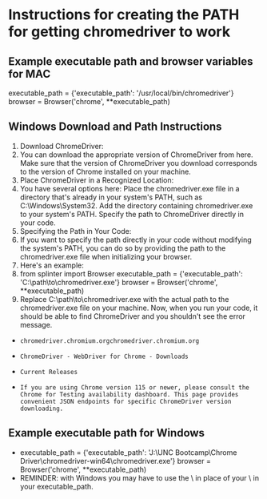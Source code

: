 # Instructions for creating the PATH for getting chromedriver to work

## Example executable path and browser variables for MAC

executable_path = {'executable_path': '/usr/local/bin/chromedriver'}
browser = Browser('chrome', **executable_path)

## Windows Download and Path Instructions

1. Download ChromeDriver:
2. You can download the appropriate version of ChromeDriver from here. Make sure that the version of ChromeDriver you download corresponds to the version of Chrome installed on your machine.
3. Place ChromeDriver in a Recognized Location:
4. You have several options here:
    Place the chromedriver.exe file in a directory that's already in your system's PATH, such as C:\Windows\System32.
    Add the directory containing chromedriver.exe to your system's PATH.
    Specify the path to ChromeDriver directly in your code.
5. Specifying the Path in Your Code:
6. If you want to specify the path directly in your code without modifying the system's PATH, you can do so by providing the path to the chromedriver.exe file when initializing your browser.
7. Here's an example:
8. from splinter import Browser executable_path = {'executable_path': 'C:\path\to\chromedriver.exe'} browser = Browser('chrome', **executable_path)
9. Replace C:\path\to\chromedriver.exe with the actual path to the chromedriver.exe file on your machine.
Now, when you run your code, it should be able to find ChromeDriver and you shouldn't see the error message.

*     chromedriver.chromium.orgchromedriver.chromium.org
*     ChromeDriver - WebDriver for Chrome - Downloads

*     Current Releases
*     If you are using Chrome version 115 or newer, please consult the Chrome for Testing availability dashboard. This page provides convenient JSON endpoints for specific ChromeDriver version downloading.
## Example executable path for Windows

* executable_path = {'executable_path': 'J:\UNC Bootcamp\Chrome Driver\chromedriver-win64\chromedriver.exe'}
browser = Browser('chrome', **executable_path)
* REMINDER: with Windows you may have to use the \ in place of your \ in your executable_path.
